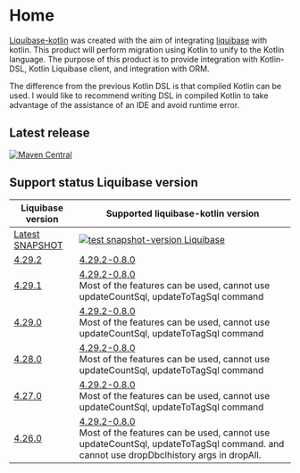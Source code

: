 # Home

[Liquibase-kotlin](https://github.com/momosetkn/liquibase-kotlin) was created with the aim of integrating [liquibase](https://github.com/liquibase/liquibase) with kotlin.
This product will perform migration using Kotlin to unify to the Kotlin language.
The purpose of this product is to provide integration with Kotlin-DSL, Kotlin Liquibase client, and integration with ORM.

The difference from the previous Kotlin DSL is that compiled Kotlin can be used.
I would like to recommend writing DSL in compiled Kotlin to take advantage of the assistance of an IDE and avoid runtime error.

## Latest release

[![Maven Central](https://img.shields.io/maven-central/v/momosetkn/liquibase-kotlin-dsl)](https://search.maven.org/artifact/momosetkn/liquibase-kotlin-dsl)

## Support status Liquibase version

| Liquibase version                                                          | Supported liquibase-kotlin version                                                                                                                                                                                                                  |
|----------------------------------------------------------------------------|-----------------------------------------------------------------------------------------------------------------------------------------------------------------------------------------------------------------------------------------------------|
| [Latest SNAPSHOT](https://github.com/liquibase/liquibase/packages/1783578) | [![test snapshot-version Liquibase](https://github.com/momosetkn/liquibase-kotlin/actions/workflows/test-snapshot-liquibase.yml/badge.svg)](https://github.com/momosetkn/liquibase-kotlin/actions/workflows/test-snapshot-liquibase.yml)|
| [4.29.2](https://github.com/liquibase/liquibase/releases/tag/v4.29.2)      | [4.29.2-0.8.0](https://github.com/momosetkn/liquibase-kotlin/releases/tag/4.29.2-0.8.0)                                                                                                                                                             |
| [4.29.1](https://github.com/liquibase/liquibase/releases/tag/v4.29.1)      | [4.29.2-0.8.0](https://github.com/momosetkn/liquibase-kotlin/releases/tag/4.29.2-0.8.0)<br /><warning>Most of the features can be used, cannot use updateCountSql, updateToTagSql command</warning>                                                 |
| [4.29.0](https://github.com/liquibase/liquibase/releases/tag/v4.29.0)      | [4.29.2-0.8.0](https://github.com/momosetkn/liquibase-kotlin/releases/tag/4.29.2-0.8.0)<br /><warning>Most of the features can be used, cannot use updateCountSql, updateToTagSql command</warning>                                                 |
| [4.28.0](https://github.com/liquibase/liquibase/releases/tag/v4.28.0)      | [4.29.2-0.8.0](https://github.com/momosetkn/liquibase-kotlin/releases/tag/4.29.2-0.8.0)<br /><warning>Most of the features can be used, cannot use updateCountSql, updateToTagSql command</warning>                                                 |
| [4.27.0](https://github.com/liquibase/liquibase/releases/tag/v4.27.0)      | [4.29.2-0.8.0](https://github.com/momosetkn/liquibase-kotlin/releases/tag/4.29.2-0.8.0)<br /><warning>Most of the features can be used, cannot use updateCountSql, updateToTagSql command</warning>                                                 |
| [4.26.0](https://github.com/liquibase/liquibase/releases/tag/v4.26.0)      | [4.29.2-0.8.0](https://github.com/momosetkn/liquibase-kotlin/releases/tag/4.29.2-0.8.0)<br /><warning>Most of the features can be used, cannot use updateCountSql, updateToTagSql command. and cannot use dropDbclhistory args in dropAll.</warning> |

